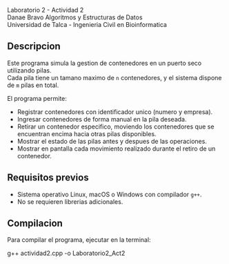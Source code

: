 Laboratorio 2 - Actividad 2  
Danae Bravo
Algoritmos y Estructuras de Datos  
Universidad de Talca - Ingenieria Civil en Bioinformatica  


## Descripcion  
Este programa simula la gestion de contenedores en un puerto seco utilizando pilas.  
Cada pila tiene un tamano maximo de `n` contenedores, y el sistema dispone de `m` pilas en total.  

El programa permite:  
- Registrar contenedores con identificador unico (numero y empresa).  
- Ingresar contenedores de forma manual en la pila deseada.  
- Retirar un contenedor especifico, moviendo los contenedores que se encuentran encima hacia otras pilas disponibles.  
- Mostrar el estado de las pilas antes y despues de las operaciones.  
- Mostrar en pantalla cada movimiento realizado durante el retiro de un contenedor.  


## Requisitos previos  
- Sistema operativo Linux, macOS o Windows con compilador `g++`.  
- No se requieren librerias adicionales.  



## Compilacion  
Para compilar el programa, ejecutar en la terminal:  

g++ actividad2.cpp -o Laboratorio2_Act2
